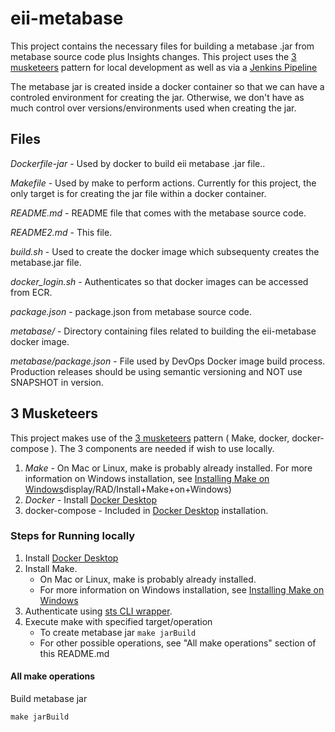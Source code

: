# eii-metabase
This project contains the necessary files for building a metabase .jar from metabase source code plus Insights changes. This project uses the [3 musketeers](https://3musketeers.io) pattern for local development as well as via a [Jenkins Pipeline](https://www.jenkins.io/) 

The metabase jar is created inside a docker container so that we can have a controled environment for creating the jar.  Otherwise, we don't have as much control over versions/environments used when creating the jar.

## Files

_Dockerfile-jar_ - Used by docker to build eii metabase .jar file..

_Makefile_ - Used by make to perform actions. Currently for this project, the only target is for creating the jar file within a docker container.

_README.md_ - README file that comes with the metabase source code.

_README2.md_ - This file.

_build.sh_ - Used to create the docker image which subsequenty creates the metabase.jar file. 

_docker_login.sh_ - Authenticates so that docker images can be accessed from ECR. 

_package.json_ - package.json from metabase source code.

_metabase/_ - Directory containing files related to building the eii-metabase docker image.

_metabase/package.json_ - File used by DevOps Docker image build process.  Production releases should be using semantic versioning and NOT use SNAPSHOT in version.


## 3 Musketeers
This project makes use of the [3 musketeers](https://3musketeers.io) pattern ( Make, docker, docker-compose ).  The 3 components are needed if wish to use locally.

1. _Make_ - On Mac or Linux, make is probably already installed.  For more information on Windows installation, see [Installing Make on Windows](https://confluence.ellucian.com/)display/RAD/Install+Make+on+Windows)
2. _Docker_ - Install [Docker Desktop](https://www.docker.com/products/docker-desktop)
3. docker-compose - Included in [Docker Desktop](https://www.docker.com/products/docker-desktop) installation. 

### Steps for Running locally 
1. Install [Docker Desktop](https://www.docker.com/products/docker-desktop)
2. Install Make. 
    - On Mac or Linux, make is probably already installed.  
    - For more information on Windows installation, see [Installing Make on Windows](https://confluence.ellucian.com/)
3. Authenticate using [sts CLI wrapper](https://confluence.ellucian.com/display/CM/STS+CLI+Wrapper). 
4. Execute make with specified target/operation
    - To create metabase jar `make jarBuild`
    - For other possible operations, see "All make operations" section of this README.md


#### All make operations

Build metabase jar
```
make jarBuild
```
